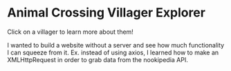 # Animal Crossing Villager Explorer
Click on a villager to learn more about them!

I wanted to build a website without a server and see how much functionality I can squeeze from it. 
Ex. instead of using axios, I learned how to make an XMLHttpRequest in order to grab data from the nookipedia API. 